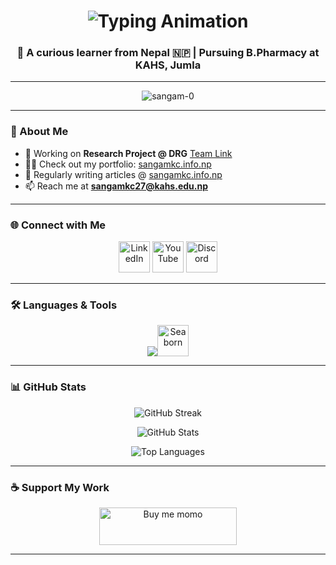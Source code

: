 <!-- Profile Banner with Animation -->
<h1 align="center">
  <img src="https://readme-typing-svg.herokuapp.com?size=32&duration=2800&color=F75C7E&center=true&vCenter=true&width=600&lines=Hi+👋,+I'm+Sangam+K.C.;B.Pharmacy+Undergraduate;Passionate+Researcher;Tech+Enthusiast+%F0%9F%9A%80" alt="Typing Animation" />
</h1>

<h3 align="center">🌱 A curious learner from Nepal 🇳🇵 | Pursuing B.Pharmacy at KAHS, Jumla</h3>

---

<p align="center">
  <img src="https://komarev.com/ghpvc/?username=sangam-0&label=Profile%20views&color=0e75b6&style=flat-square" alt="sangam-0" />
</p>

---

### 🚀 About Me
- 🔭 Working on **Research Project @ DRG** [Team Link](https://dirghajoshi.com.np/research-team/)  
- 👨‍💻 Check out my portfolio: [sangamkc.info.np](http://sangamkc.info.np/)  
- 📝 Regularly writing articles @ [sangamkc.info.np](http://sangamkc.info.np/)  
- 📫 Reach me at **sangamkc27@kahs.edu.np**  

---

### 🌐 Connect with Me
<p align="center">
  <a href="https://linkedin.com/in/sangam-k-c-64748628" target="_blank"><img src="https://skillicons.dev/icons?i=linkedin" alt="LinkedIn" height="50"/></a>
  <a href="https://www.youtube.com/c/sangam kshetri" target="_blank"><img src="https://skillicons.dev/icons?i=youtube" alt="YouTube" height="50"/></a>
  <a href="https://discord.gg/sang01" target="_blank"><img src="https://skillicons.dev/icons?i=discord" alt="Discord" height="50"/></a>
</p>

---

### 🛠️ Languages & Tools
<p align="center">
  <img src="https://skillicons.dev/icons?i=python,html,css,blender,pandas,wordpress" /><img src="https://seaborn.pydata.org/_images/logo-mark-lightbg.svg" width="50" height="50" alt="Seaborn"/>
</p>

---

### 📊 GitHub Stats
<p align="center">
  <img src="https://github-readme-streak-stats.herokuapp.com/?user=sangam-0&theme=tokyonight" alt="GitHub Streak" />
</p>

<p align="center">
  <img src="https://github-readme-stats.vercel.app/api?username=sangam-0&show_icons=true&theme=radical" alt="GitHub Stats" />
</p>

<p align="center">
  <img src="https://github-readme-stats.vercel.app/api/top-langs/?username=sangam-0&layout=compact&theme=gruvbox" alt="Top Languages"/>
</p>

---

### ☕ Support My Work
<p align="center">
  <a href="https://buymemomo.com/san-01" target="_blank">
    <img src="https://cdn.buymemomo.com/buttons/v2/default-yellow.png" height="60" width="220" alt="Buy me momo" />
  </a>
</p>

---

